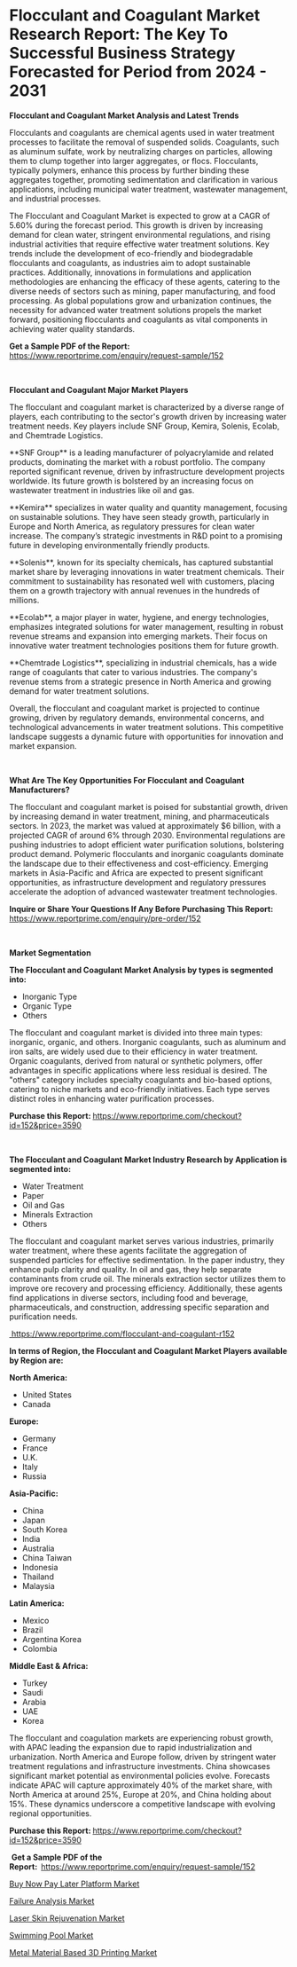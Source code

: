 <p><h1>Flocculant and Coagulant Market Research Report: The Key To Successful Business Strategy Forecasted for Period from 2024 - 2031</h1></p><p><strong>Flocculant and Coagulant Market Analysis and Latest Trends</strong></p>
<p><p>Flocculants and coagulants are chemical agents used in water treatment processes to facilitate the removal of suspended solids. Coagulants, such as aluminum sulfate, work by neutralizing charges on particles, allowing them to clump together into larger aggregates, or flocs. Flocculants, typically polymers, enhance this process by further binding these aggregates together, promoting sedimentation and clarification in various applications, including municipal water treatment, wastewater management, and industrial processes.</p><p>The Flocculant and Coagulant Market is expected to grow at a CAGR of 5.60% during the forecast period. This growth is driven by increasing demand for clean water, stringent environmental regulations, and rising industrial activities that require effective water treatment solutions. Key trends include the development of eco-friendly and biodegradable flocculants and coagulants, as industries aim to adopt sustainable practices. Additionally, innovations in formulations and application methodologies are enhancing the efficacy of these agents, catering to the diverse needs of sectors such as mining, paper manufacturing, and food processing. As global populations grow and urbanization continues, the necessity for advanced water treatment solutions propels the market forward, positioning flocculants and coagulants as vital components in achieving water quality standards.</p></p>
<p><strong>Get a Sample PDF of the Report:&nbsp;</strong> <a href="https://www.reportprime.com/enquiry/request-sample/152">https://www.reportprime.com/enquiry/request-sample/152</a></p>
<p>&nbsp;</p>
<p><strong>Flocculant and Coagulant Major Market Players</strong></p>
<p><p>The flocculant and coagulant market is characterized by a diverse range of players, each contributing to the sector's growth driven by increasing water treatment needs. Key players include SNF Group, Kemira, Solenis, Ecolab, and Chemtrade Logistics. </p><p>**SNF Group** is a leading manufacturer of polyacrylamide and related products, dominating the market with a robust portfolio. The company reported significant revenue, driven by infrastructure development projects worldwide. Its future growth is bolstered by an increasing focus on wastewater treatment in industries like oil and gas.</p><p>**Kemira** specializes in water quality and quantity management, focusing on sustainable solutions. They have seen steady growth, particularly in Europe and North America, as regulatory pressures for clean water increase. The company’s strategic investments in R&D point to a promising future in developing environmentally friendly products.</p><p>**Solenis**, known for its specialty chemicals, has captured substantial market share by leveraging innovations in water treatment chemicals. Their commitment to sustainability has resonated well with customers, placing them on a growth trajectory with annual revenues in the hundreds of millions.</p><p>**Ecolab**, a major player in water, hygiene, and energy technologies, emphasizes integrated solutions for water management, resulting in robust revenue streams and expansion into emerging markets. Their focus on innovative water treatment technologies positions them for future growth.</p><p>**Chemtrade Logistics**, specializing in industrial chemicals, has a wide range of coagulants that cater to various industries. The company's revenue stems from a strategic presence in North America and growing demand for water treatment solutions.</p><p>Overall, the flocculant and coagulant market is projected to continue growing, driven by regulatory demands, environmental concerns, and technological advancements in water treatment solutions. This competitive landscape suggests a dynamic future with opportunities for innovation and market expansion.</p></p>
<p>&nbsp;</p>
<p><strong>What Are The Key Opportunities For Flocculant and Coagulant Manufacturers?</strong></p>
<p><p>The flocculant and coagulant market is poised for substantial growth, driven by increasing demand in water treatment, mining, and pharmaceuticals sectors. In 2023, the market was valued at approximately $6 billion, with a projected CAGR of around 6% through 2030. Environmental regulations are pushing industries to adopt efficient water purification solutions, bolstering product demand. Polymeric flocculants and inorganic coagulants dominate the landscape due to their effectiveness and cost-efficiency. Emerging markets in Asia-Pacific and Africa are expected to present significant opportunities, as infrastructure development and regulatory pressures accelerate the adoption of advanced wastewater treatment technologies.</p></p>
<p><strong>Inquire or Share Your Questions If Any Before Purchasing This Report:</strong> <a href="https://www.reportprime.com/enquiry/pre-order/152">https://www.reportprime.com/enquiry/pre-order/152</a></p>
<p>&nbsp;</p>
<p><strong>Market Segmentation</strong></p>
<p><strong>The Flocculant and Coagulant Market Analysis by types is segmented into:</strong></p>
<p><ul><li>Inorganic Type</li><li>Organic Type</li><li>Others</li></ul></p>
<p><p>The flocculant and coagulant market is divided into three main types: inorganic, organic, and others. Inorganic coagulants, such as aluminum and iron salts, are widely used due to their efficiency in water treatment. Organic coagulants, derived from natural or synthetic polymers, offer advantages in specific applications where less residual is desired. The "others" category includes specialty coagulants and bio-based options, catering to niche markets and eco-friendly initiatives. Each type serves distinct roles in enhancing water purification processes.</p></p>
<p><strong>Purchase this Report:&nbsp;</strong><a href="https://www.reportprime.com/checkout?id=152&price=3590">https://www.reportprime.com/checkout?id=152&price=3590</a></p>
<p>&nbsp;</p>
<p><strong>The Flocculant and Coagulant Market Industry Research by Application is segmented into:</strong></p>
<p><ul><li>Water Treatment</li><li>Paper</li><li>Oil and Gas</li><li>Minerals Extraction</li><li>Others</li></ul></p>
<p><p>The flocculant and coagulant market serves various industries, primarily water treatment, where these agents facilitate the aggregation of suspended particles for effective sedimentation. In the paper industry, they enhance pulp clarity and quality. In oil and gas, they help separate contaminants from crude oil. The minerals extraction sector utilizes them to improve ore recovery and processing efficiency. Additionally, these agents find applications in diverse sectors, including food and beverage, pharmaceuticals, and construction, addressing specific separation and purification needs.</p></p>
<p><a href="https://www.reportprime.com/flocculant-and-coagulant-r152">&nbsp;https://www.reportprime.com/flocculant-and-coagulant-r152</a></p>
<p><strong>In terms of Region, the Flocculant and Coagulant Market Players available by Region are:</strong></p>
<p>
    <p> <strong> North America: </strong>
        <ul>
            <li>United States</li>
            <li>Canada</li>
        </ul>
        </p> 
    <p> <strong> Europe: </strong>
        <ul>
            <li>Germany</li>
            <li>France</li>
            <li>U.K.</li>
            <li>Italy</li>
            <li>Russia</li>
        </ul>
        </p> 
    <p> <strong> Asia-Pacific: </strong>
        <ul>
            <li>China</li>
            <li>Japan</li>
            <li>South Korea</li>
            <li>India</li>
            <li>Australia</li>
            <li>China Taiwan</li>
            <li>Indonesia</li>
            <li>Thailand</li>
            <li>Malaysia</li>
        </ul>
        </p> 
    <p> <strong> Latin America: </strong>
        <ul>
            <li>Mexico</li>
            <li>Brazil</li>
            <li>Argentina Korea</li>
            <li>Colombia</li>
        </ul>
        </p> 
    <p> <strong> Middle East & Africa: </strong>
        <ul>
            <li>Turkey</li>
            <li>Saudi</li>
            <li>Arabia</li>
            <li>UAE</li>
            <li>Korea</li>
        </ul>
    </p>
    </p>
<p><p>The flocculant and coagulation markets are experiencing robust growth, with APAC leading the expansion due to rapid industrialization and urbanization. North America and Europe follow, driven by stringent water treatment regulations and infrastructure investments. China showcases significant market potential as environmental policies evolve. Forecasts indicate APAC will capture approximately 40% of the market share, with North America at around 25%, Europe at 20%, and China holding about 15%. These dynamics underscore a competitive landscape with evolving regional opportunities.</p></p>
<p><strong>Purchase this Report: </strong><a href="https://www.reportprime.com/checkout?id=152&price=3590">https://www.reportprime.com/checkout?id=152&price=3590</a></p>
<p>&nbsp;<strong>Get a Sample PDF of the Report:&nbsp;&nbsp;</strong><a href="https://www.reportprime.com/enquiry/request-sample/152">https://www.reportprime.com/enquiry/request-sample/152</a></p>
<p><strong></strong></p>
<p><p><a href="https://www.linkedin.com/pulse/buy-now-pay-later-platform-market-share-new-trends-analysis-84owe?trackingId=pHEF%2BsUWSCik%2BpRxW%2BNBuQ%3D%3D">Buy Now Pay Later Platform Market</a></p><p><a href="https://medium.com/@dan.murray5879/failure-analysis-market-outlook-and-forecast-from-2024-to-2031-c2eed419c9fe">Failure Analysis Market</a></p><p><a href="https://www.linkedin.com/pulse/laser-skin-rejuvenation-market-industry-landscape-growth-trajectories-eqone?trackingId=lbhDRvNaRjeAT7CazyjuuQ%3D%3D">Laser Skin Rejuvenation Market</a></p><p><a href="https://medium.com/@emily.sutherland4534/navigating-the-swimming-pool-market-expert-analysis-and-market-forecast-for-period-from-2024-to-da2b0980fa26">Swimming Pool Market</a></p><p><a href="https://issuu.com/reportprime-2/docs/metal-material-based-3d-printing-ma_c65884ed3276f5">Metal Material Based 3D Printing Market</a></p></p>